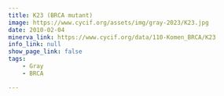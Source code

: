 ```yaml
---
title: K23 (BRCA mutant)
image: https://www.cycif.org/assets/img/gray-2023/K23.jpg
date: 2010-02-04
minerva_link: https://www.cycif.org/data/110-Komen_BRCA/K23
info_link: null
show_page_link: false
tags:
    - Gray
    - BRCA

---
```

